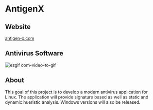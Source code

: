 # AntigenX  

## Website  
[antigen-x.com](https://antigen-x.com/)  

## Antivirus Software  
![ezgif com-video-to-gif](https://user-images.githubusercontent.com/22214754/104202140-627b6b00-53df-11eb-9b6c-9cb087ab6daa.gif)  

## About  
This goal of this project is to develop a modern antivirus application for Linux. The application will provide signature based as well as static and dynamic hueristic analysis.  Windows versions will also be released. 
